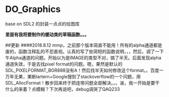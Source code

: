 # DO_Graphics
base on SDL2 的封装一点点的绘图库

**里面有我将要制作的缓动类的草稿函数。。。**

##更新
####2018.8.12
mmp，之前那个版本简直不能用！所有的alpha通道都是废的，函数注释乱的不忍直视。认真的写了些简短的函数说明，，，然后，调了一下午Alpha通道的问题。开始以为是IMAGE的类型不对，搞了半天。后面发现alpha通道失效，于是去找pixel format的问题。嗯，果然是默认的SDL_PIXELFORMAT_BGR888没有A！然后找半天如何修改这个format。。百度一万年无果，果断lartern+Google搜到了stackoverflow的一个问题，用SDL_AllocFormat！散步回来终于把连带问题全部解决。。。诶，我一开始是要干什么的来着？点模糊？下次再说吧，debug调哭了QAQ233